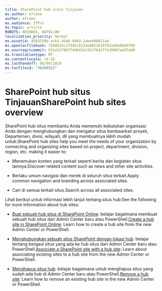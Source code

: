 ```yaml
---
title: SharePoint hub situs Tinjauan
ms.author: efrene
author: efrene
ms.audience: ITPro
ms.topic: article
ROBOTS: NOINDEX, NOFOLLOW
localization_priority: Normal
ms.assetid: 4583259b-acb2-45a0-9469-2abe496011ab
ms.openlocfilehash: 75b0635c2f045c8133e6023626f62a40a8bb9709
ms.sourcegitcommit: 631e527967f4d641bc9227642ffe38967ae87a00
ms.translationtype: MT
ms.contentlocale: id-ID
ms.lasthandoff: 08/09/2019
ms.locfileid: "36269523"
---
```

# <a name="sharepoint-hub-sites-overview"></a><span data-ttu-id="7c492-102">SharePoint hub situs Tinjauan</span><span class="sxs-lookup"><span data-stu-id="7c492-102">SharePoint hub sites overview</span></span>

<span data-ttu-id="7c492-103">SharePoint hub situs membantu Anda memenuhi kebutuhan organisasi Anda dengan menghubungkan dan mengatur situs berdasarkan proyek, Departemen, divisi, wilayah, dll yang membuatnya lebih mudah untuk:</span><span class="sxs-lookup"><span data-stu-id="7c492-103">SharePoint hub sites help you meet the needs of your organization by connecting and organizing sites based on project, department, division, region, etc. making it easier to:</span></span>

- <span data-ttu-id="7c492-104">Menemukan konten yang terkait seperti berita dan kegiatan situs lainnya.</span><span class="sxs-lookup"><span data-stu-id="7c492-104">Discover related content such as news and other site activities.</span></span>

- <span data-ttu-id="7c492-105">Berlaku umum navigasi dan merek di seluruh situs terkait.</span><span class="sxs-lookup"><span data-stu-id="7c492-105">Apply common navigation and branding across associated sites.</span></span> 

- <span data-ttu-id="7c492-106">Cari di semua terkait situs.</span><span class="sxs-lookup"><span data-stu-id="7c492-106">Search across all associated sites.</span></span>

<span data-ttu-id="7c492-107">Lihat berikut untuk informasi lebih lanjut tentang situs hub:</span><span class="sxs-lookup"><span data-stu-id="7c492-107">See the following for more information about hub sites:</span></span>
- <span data-ttu-id="7c492-108">[Buat sebuah hub situs di SharePoint Online](https://docs.microsoft.com/sharepoint/create-hub-site): belajar bagaimana membuat sebuah hub situs dari Admin Center baru atau PowerShell.</span><span class="sxs-lookup"><span data-stu-id="7c492-108">[Create a hub site in SharePoint Online](https://docs.microsoft.com/sharepoint/create-hub-site): Learn how to create a hub site from the new Admin Center or PowerShell.</span></span>

- <span data-ttu-id="7c492-109">[Menghubungkan sebuah situs SharePoint dengan lokasi hub](https://support.office.com/article/associate-a-sharepoint-site-with-a-hub-site-ae0009fd-af04-4d3d-917d-88edb43efc05): belajar tentang bergaul situs yang ada ke hub situs dari Admin Center baru atau PowerShell.</span><span class="sxs-lookup"><span data-stu-id="7c492-109">[Associate a SharePoint site with a hub site](https://support.office.com/article/associate-a-sharepoint-site-with-a-hub-site-ae0009fd-af04-4d3d-917d-88edb43efc05): Learn about associating existing sites to a hub site from the new Admin Center or PowerShell.</span></span>

- <span data-ttu-id="7c492-110">[Menghapus situs hub](https://docs.microsoft.com/sharepoint/remove-hub-site): belajar bagaimana untuk menghapus situs yang sudah ada hub di Admin Center baru atau PowerShell.</span><span class="sxs-lookup"><span data-stu-id="7c492-110">[Remove a hub site](https://docs.microsoft.com/sharepoint/remove-hub-site): Learn how to remove an existing hub site in the new Admin Center or PowerShell.</span></span>

